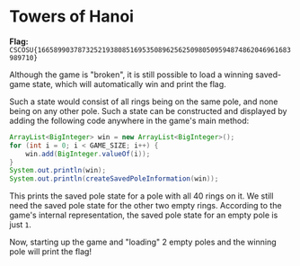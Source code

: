 # Towers of Hanoi

**Flag:** `CSCOSU{166589903787325219380851695350896256250980509594874862046961683989710}`

Although the game is "broken", it is still possible to load a winning saved-game state, which will automatically win and
print the flag.

Such a state would consist of all rings being on the same pole, and none being on any other pole. Such a state can be
constructed and displayed by adding the following code anywhere in the game's main method:

```java
ArrayList<BigInteger> win = new ArrayList<BigInteger>();
for (int i = 0; i < GAME_SIZE; i++) {
    win.add(BigInteger.valueOf(i));
}
System.out.println(win);
System.out.println(createSavedPoleInformation(win));
```

This prints the saved pole state for a pole with all 40 rings on it. We still need the saved pole state for the other
two empty rings. According to the game's internal representation, the saved pole state for an empty pole is just `1`.

Now, starting up the game and "loading" 2 empty poles and the winning pole will print the flag!
